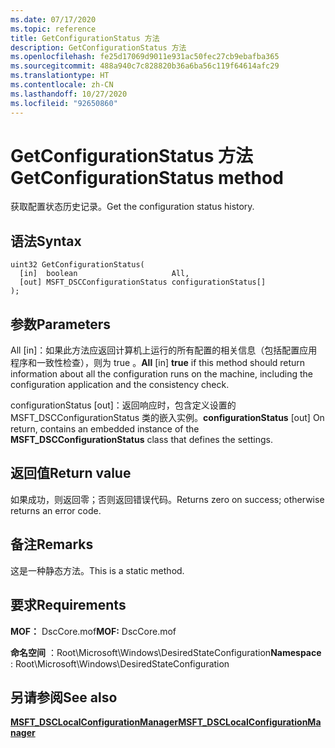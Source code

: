 ```yaml
---
ms.date: 07/17/2020
ms.topic: reference
title: GetConfigurationStatus 方法
description: GetConfigurationStatus 方法
ms.openlocfilehash: fe25d17069d9011e931ac50fec27cb9ebafba365
ms.sourcegitcommit: 488a940c7c828820b36a6ba56c119f64614afc29
ms.translationtype: HT
ms.contentlocale: zh-CN
ms.lasthandoff: 10/27/2020
ms.locfileid: "92650860"
---
```

# <a name="getconfigurationstatus-method"></a><span data-ttu-id="6f862-103">GetConfigurationStatus 方法</span><span class="sxs-lookup"><span data-stu-id="6f862-103">GetConfigurationStatus method</span></span>

<span data-ttu-id="6f862-104">获取配置状态历史记录。</span><span class="sxs-lookup"><span data-stu-id="6f862-104">Get the configuration status history.</span></span>

## <a name="syntax"></a><span data-ttu-id="6f862-105">语法</span><span class="sxs-lookup"><span data-stu-id="6f862-105">Syntax</span></span>

```mof
uint32 GetConfigurationStatus(
  [in]  boolean                     All,
  [out] MSFT_DSCConfigurationStatus configurationStatus[]
);
```

## <a name="parameters"></a><span data-ttu-id="6f862-106">参数</span><span class="sxs-lookup"><span data-stu-id="6f862-106">Parameters</span></span>

<span data-ttu-id="6f862-107">All  \[in\]：如果此方法应返回计算机上运行的所有配置的相关信息（包括配置应用程序和一致性检查），则为 true  。</span><span class="sxs-lookup"><span data-stu-id="6f862-107">**All** \[in\] **true** if this method should return information about all the configuration runs on the machine, including the configuration application and the consistency check.</span></span>

<span data-ttu-id="6f862-108">configurationStatus  \[out\]：返回响应时，包含定义设置的 MSFT_DSCConfigurationStatus  类的嵌入实例。</span><span class="sxs-lookup"><span data-stu-id="6f862-108">**configurationStatus** \[out\] On return, contains an embedded instance of the **MSFT_DSCConfigurationStatus** class that defines the settings.</span></span>

## <a name="return-value"></a><span data-ttu-id="6f862-109">返回值</span><span class="sxs-lookup"><span data-stu-id="6f862-109">Return value</span></span>

<span data-ttu-id="6f862-110">如果成功，则返回零；否则返回错误代码。</span><span class="sxs-lookup"><span data-stu-id="6f862-110">Returns zero on success; otherwise returns an error code.</span></span>

## <a name="remarks"></a><span data-ttu-id="6f862-111">备注</span><span class="sxs-lookup"><span data-stu-id="6f862-111">Remarks</span></span>

<span data-ttu-id="6f862-112">这是一种静态方法。</span><span class="sxs-lookup"><span data-stu-id="6f862-112">This is a static method.</span></span>

## <a name="requirements"></a><span data-ttu-id="6f862-113">要求</span><span class="sxs-lookup"><span data-stu-id="6f862-113">Requirements</span></span>

<span data-ttu-id="6f862-114">**MOF：** DscCore.mof</span><span class="sxs-lookup"><span data-stu-id="6f862-114">**MOF:** DscCore.mof</span></span>

<span data-ttu-id="6f862-115">**命名空间** ：Root\Microsoft\Windows\DesiredStateConfiguration</span><span class="sxs-lookup"><span data-stu-id="6f862-115">**Namespace** : Root\Microsoft\Windows\DesiredStateConfiguration</span></span>

## <a name="see-also"></a><span data-ttu-id="6f862-116">另请参阅</span><span class="sxs-lookup"><span data-stu-id="6f862-116">See also</span></span>

[<span data-ttu-id="6f862-117">**MSFT_DSCLocalConfigurationManager**</span><span class="sxs-lookup"><span data-stu-id="6f862-117">**MSFT_DSCLocalConfigurationManager**</span></span>](msft-dsclocalconfigurationmanager.md)
